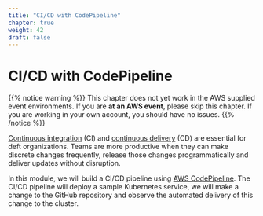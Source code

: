 ```yaml
---
title: "CI/CD with CodePipeline"
chapter: true
weight: 42
draft: false
---
```


# CI/CD with CodePipeline

{{% notice warning %}}
This chapter does not yet work in the AWS supplied event environments. If you are
**at an AWS event**, please skip this chapter. If you are working in your own account,
you should have no issues.
{{% /notice %}}

[Continuous integration](https://aws.amazon.com/devops/continuous-integration/) (CI) and [continuous delivery](https://aws.amazon.com/devops/continuous-delivery/) (CD)
are essential for deft organizations. Teams are more productive when they can make discrete changes frequently, release those changes programmatically and deliver updates
without disruption.

In this module, we will build a CI/CD pipeline using [AWS CodePipeline](https://aws.amazon.com/codepipeline/). The CI/CD pipeline will deploy a sample Kubernetes service,
we will make a change to the GitHub repository and observe the automated delivery of this change to the cluster.
